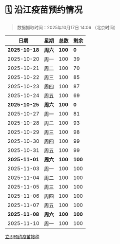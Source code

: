 # 🗓️ 沿江疫苗预约情况

> 数据抓取时间：2025年10月17日 14:06 （北京时间）

| 日期 | 星期 | 总数 | 剩余 |
|------|------|------|------|
| **2025-10-18** | **周六** | **100** | **0** |
| 2025-10-20 | 周一 | 100 | 39 |
| 2025-10-21 | 周二 | 100 | 70 |
| 2025-10-22 | 周三 | 100 | 85 |
| 2025-10-23 | 周四 | 100 | 87 |
| 2025-10-24 | 周五 | 100 | 69 |
| **2025-10-25** | **周六** | **100** | **0** |
| 2025-10-27 | 周一 | 100 | 81 |
| 2025-10-28 | 周二 | 100 | 93 |
| 2025-10-29 | 周三 | 100 | 98 |
| 2025-10-30 | 周四 | 100 | 99 |
| 2025-10-31 | 周五 | 100 | 99 |
| **2025-11-01** | **周六** | **100** | **100** |
| 2025-11-03 | 周一 | 100 | 100 |
| 2025-11-04 | 周二 | 100 | 100 |
| 2025-11-05 | 周三 | 100 | 100 |
| 2025-11-06 | 周四 | 100 | 100 |
| 2025-11-07 | 周五 | 100 | 100 |
| **2025-11-08** | **周六** | **100** | **100** |
| 2025-11-10 | 周一 | 100 | 100 |


<div class="button-container">
<a class="btn" href="http://yfzweb.ishequ.net/#/login" target="_blank">立即预约疫苗接种</a>
</div>
